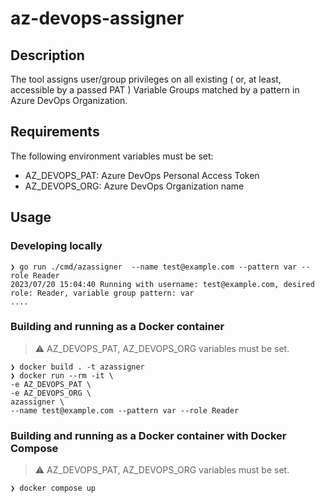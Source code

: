 # az-devops-assigner
## Description
The tool assigns user/group privileges on all existing ( or, at least, accessible by a passed PAT ) Variable Groups matched by a pattern in Azure DevOps Organization.
## Requirements
The following environment variables must be set:
* AZ_DEVOPS_PAT: Azure DevOps Personal Access Token
* AZ_DEVOPS_ORG: Azure DevOps Organization name

## Usage
### Developing locally
```shell
❯ go run ./cmd/azassigner  --name test@example.com --pattern var --role Reader
2023/07/20 15:04:40 Running with username: test@example.com, desired role: Reader, variable group pattern: var
....
```
### Building and running as a Docker container
> :warning: AZ_DEVOPS_PAT, AZ_DEVOPS_ORG variables must be set.
```shell
❯ docker build . -t azassigner
❯ docker run --rm -it \
-e AZ_DEVOPS_PAT \
-e AZ_DEVOPS_ORG \
azassigner \
--name test@example.com --pattern var --role Reader
```
### Building and running as a Docker container with Docker Compose
> :warning: AZ_DEVOPS_PAT, AZ_DEVOPS_ORG variables must be set.
```shell
❯ docker compose up
```
